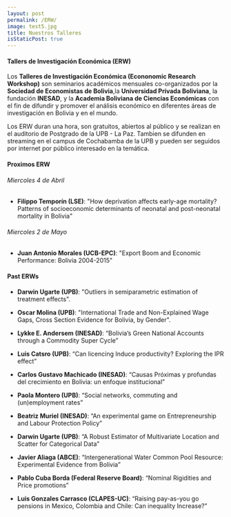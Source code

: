 ```yaml
---
layout: post
permalink: /ERW/
image: test5.jpg
title: Nuestros Talleres
isStaticPost: true
---
```

#### Tallers de Investigación Económica (ERW)
Los **Talleres de Investigación Económica (Econonomic Research Workshop)** son seminarios académicos mensuales co-organizados por la **Sociedad de Economistas de Bolivia**,la **Universidad Privada Boliviana**, la fundación **INESAD**, y la **Academia Boliviana de Ciencias Económicas** con el fin de difundir y promover el análisis económico en diferentes áreas de investigación en Bolivia y en el mundo.  

Los ERW duran una hora, son gratuitos, abiertos al público y se realizan en el auditorio de Postgrado de la UPB - La Paz. Tambien se difunden en streaming en el campus de Cochabamba de la UPB y pueden ser seguidos por internet por público interesado en la temática.

#### Proximos ERW

###### Miercoles 4 de Abril

* **Filippo Temporín (LSE)**: "How deprivation affects early-age mortality? Patterns of socioeconomic determinants of neonatal and post-neonatal mortality in Bolivia"

###### Miercoles 2 de Mayo

* **Juan Antonio Morales (UCB-EPC)**: "Export Boom and Economic Performance:  Bolivia 2004-2015"


#### Past ERWs

* **Darwin Ugarte (UPB)**: "Outliers in semiparametric estimation of treatment effects".

* **Oscar Molina (UPB)**: "International Trade and Non-Explained Wage Gaps, Cross Section Evidence for Bolivia, by Gender".

* **Lykke E. Andersem (INESAD)**: “Bolivia’s Green National Accounts through a Commodity Super Cycle”

* **Luis Catsro (UPB)**: “Can licencing Induce productivity? Exploring the IPR effect”

* **Carlos Gustavo Machicado (INESAD)**: “Causas Próximas y profundas del crecimiento en Bolivia: un enfoque institucional”

* **Paola Montero (UPB)**: “Social networks, commuting and (un)employment rates”

* **Beatriz Muriel (INESAD)**: “An experimental game on Entrepreneurship and Labour Protection Policy”

* **Darwin Ugarte (UPB)**: “A Robust Estimator of Multivariate Location and Scatter for Categorical Data”

* **Javier Aliaga (ABCE)**: “Intergenerational Water Common Pool Resource: Experimental Evidence from Bolivia”

* **Pablo Cuba Borda (Federal Reserve Board)**: “Nominal Rigidities and Price promotions”

* **Luis Gonzales Carrasco (CLAPES-UC)**: “Raising pay-as-you go pensions in Mexico, Colombia and Chile: Can inequality Increase?”


<!-- <img class="img-responsive feature-image" src="{{ site.baseurl }}/img/posts/cod.jpg" style="display:none"> -->
